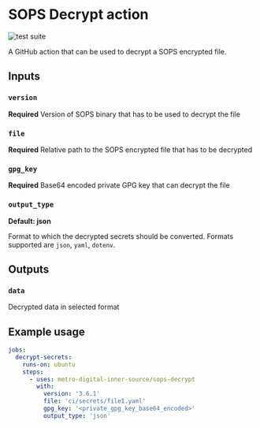 # SOPS Decrypt action

![test suite](https://github.com/metro-digital-inner-source/sops-decrypt/workflows/Tests/badge.svg)

A GitHub action that can be used to decrypt a SOPS encrypted file.

## Inputs

### `version`

**Required** Version of SOPS binary that has to be used to decrypt the file

### `file`

**Required** Relative path to the SOPS encrypted file that has to be decrypted

### `gpg_key`

**Required** Base64 encoded private GPG key that can decrypt the file

### `output_type`

**Default: json**

Format to which the decrypted secrets should be converted. Formats supported are `json`, `yaml`, `dotenv`.

## Outputs

### `data`

Decrypted data in selected format

## Example usage

```yaml
jobs:
  decrypt-secrets:
    runs-on: ubuntu
    steps:
      - uses: metro-digital-inner-source/sops-decrypt
        with:
          version: '3.6.1'
          file: 'ci/secrets/file1.yaml'
          gpg_key: '<private_gpg_key_base64_encoded>'
          output_type: 'json'
```
